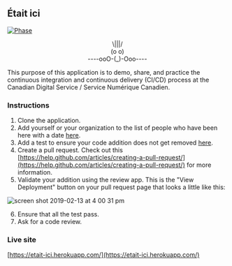 ## Était ici
[![Phase](https://img.shields.io/badge/Phase-Live-6ea748;.svg)](https://digital.canada.ca/products/)
<p align="center">
\|||/<br/>
(o o)<br/>
----ooO-(_)-Ooo----<br/>
</p>

This purpose of this application is to demo, share, and practice the continuous integration and continuous delivery (CI/CD) process at the Canadian Digital Service / Service Numérique Canadien.

### Instructions

1. Clone the application.
2. Add yourself or your organization to the list of people who have been here with a date [here](https://github.com/cds-snc/etait-ici/blob/master/src/components/List.js#L5).
3. Add a test to ensure your code addition does not get removed [here](https://github.com/cds-snc/etait-ici/blob/master/src/__tests__/components/List.test.js#L14).
4. Create a pull request. Check out this [https://help.github.com/articles/creating-a-pull-request/](https://help.github.com/articles/creating-a-pull-request/) for more information.
5. Validate your addition using the review app. This is the "View Deployment" button on your pull request page that looks a little like this:

![screen shot 2019-02-13 at 4 00 31 pm](https://user-images.githubusercontent.com/867334/52743684-960daa80-2fa8-11e9-915c-4ee1da994462.png)

6. Ensure that all the test pass.
7. Ask for a code review.

### Live site
[https://etait-ici.herokuapp.com/](https://etait-ici.herokuapp.com/)
